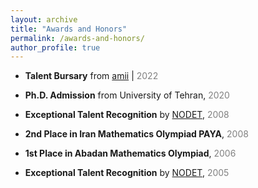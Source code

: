```yaml
---
layout: archive
title: "Awards and Honors"
permalink: /awards-and-honors/
author_profile: true
---
```


* **Talent Bursary** from [amii](https://www.amii.ca)  |  <span style="color:grey;">2022</span>
  
* **Ph.D. Admission** from University of Tehran, <span style="color:grey;">2020</span>
  
* **Exceptional Talent Recognition** by [NODET](http://www.nodet.net), <span style="color:grey;">2008</span>
  
* **2nd Place in Iran Mathematics Olympiad PAYA**, <span style="color:grey;">2008</span>
  
* **1st Place in Abadan Mathematics Olympiad**, <span style="color:grey;">2006</span>
  
* **Exceptional Talent Recognition** by [NODET](http://www.nodet.net), <span style="color:grey;">2005</span>

